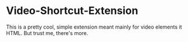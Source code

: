 # Video-Shortcut-Extension
This is a pretty cool, simple extension meant mainly for video elements it HTML. But trust me, there's more.
